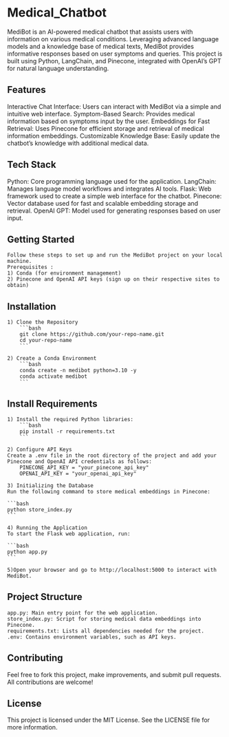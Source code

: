 # Medical_Chatbot

MediBot is an AI-powered medical chatbot that assists users with information on various medical conditions. Leveraging advanced language models and a knowledge base of medical texts, MediBot provides informative responses based on user symptoms and queries. This project is built using Python, LangChain, and Pinecone, integrated with OpenAI’s GPT for natural language understanding.


## Features

Interactive Chat Interface: Users can interact with MediBot via a simple and intuitive web interface.
Symptom-Based Search: Provides medical information based on symptoms input by the user.
Embeddings for Fast Retrieval: Uses Pinecone for efficient storage and retrieval of medical information embeddings.
Customizable Knowledge Base: Easily update the chatbot’s knowledge with additional medical data.

## Tech Stack

Python: Core programming language used for the application.
LangChain: Manages language model workflows and integrates AI tools.
Flask: Web framework used to create a simple web interface for the chatbot.
Pinecone: Vector database used for fast and scalable embedding storage and retrieval.
OpenAI GPT: Model used for generating responses based on user input.

## Getting Started
    Follow these steps to set up and run the MediBot project on your local machine.
    Prerequisites : 
    1) Conda (for environment management)
    2) Pinecone and OpenAI API keys (sign up on their respective sites to obtain)


## Installation
    1) Clone the Repository
        ```bash
        git clone https://github.com/your-repo-name.git
        cd your-repo-name
        ```

    2) Create a Conda Environment
        ```bash
        conda create -n medibot python=3.10 -y
        conda activate medibot
        ```

## Install Requirements

    1) Install the required Python libraries:
        ```bash
        pip install -r requirements.txt
        ```

    2) Configure API Keys
    Create a .env file in the root directory of the project and add your Pinecone and OpenAI API credentials as follows:
        PINECONE_API_KEY = "your_pinecone_api_key"
        OPENAI_API_KEY = "your_openai_api_key"

    3) Initializing the Database
    Run the following command to store medical embeddings in Pinecone:

    ```bash 
    python store_index.py
    ```

    4) Running the Application
    To start the Flask web application, run:

    ```bash
    python app.py
    ```

    5)Open your browser and go to http://localhost:5000 to interact with MediBot.


## Project Structure

    app.py: Main entry point for the web application.
    store_index.py: Script for storing medical data embeddings into Pinecone.
    requirements.txt: Lists all dependencies needed for the project.
    .env: Contains environment variables, such as API keys.

## Contributing

Feel free to fork this project, make improvements, and submit pull requests. All contributions are welcome!

## License

This project is licensed under the MIT License. See the LICENSE file for more information.

